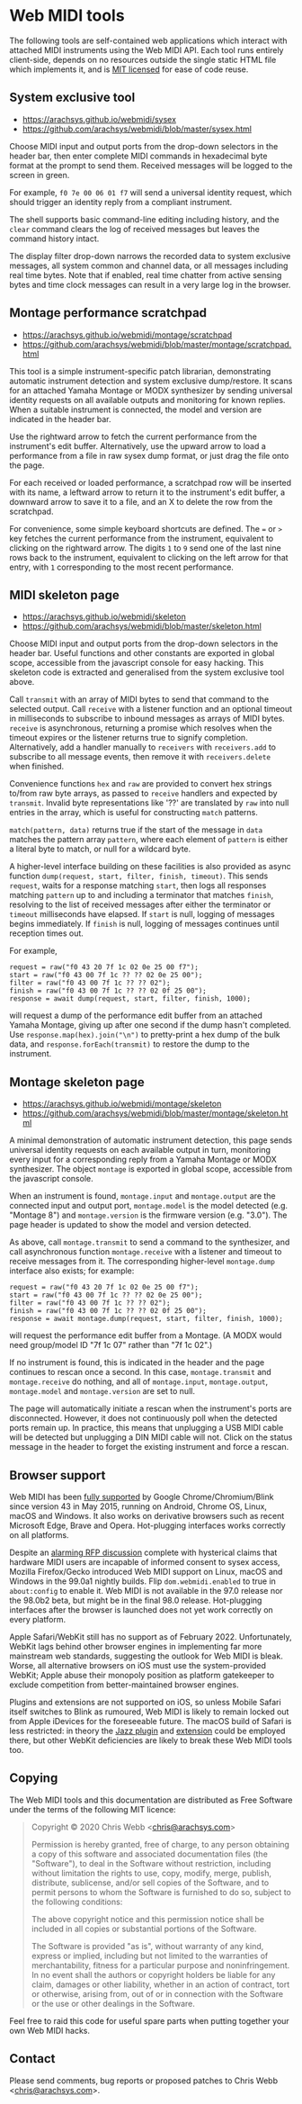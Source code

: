 # Web MIDI tools

The following tools are self-contained web applications which interact with
attached MIDI instruments using the Web MIDI API. Each tool runs entirely
client-side, depends on no resources outside the single static HTML file
which implements it, and is [MIT licensed](#copying) for ease of code reuse.


## System exclusive tool

- <https://arachsys.github.io/webmidi/sysex>
- <https://github.com/arachsys/webmidi/blob/master/sysex.html>

Choose MIDI input and output ports from the drop-down selectors in the
header bar, then enter complete MIDI commands in hexadecimal byte format at
the prompt to send them. Received messages will be logged to the screen in
green.

For example, `f0 7e 00 06 01 f7` will send a universal identity request,
which should trigger an identity reply from a compliant instrument.

The shell supports basic command-line editing including history, and the
`clear` command clears the log of received messages but leaves the command
history intact.

The display filter drop-down narrows the recorded data to system exclusive
messages, all system common and channel data, or all messages including real
time bytes. Note that if enabled, real time chatter from active sensing
bytes and time clock messages can result in a very large log in the browser.


## Montage performance scratchpad

- <https://arachsys.github.io/webmidi/montage/scratchpad>
- <https://github.com/arachsys/webmidi/blob/master/montage/scratchpad.html>

This tool is a simple instrument-specific patch librarian, demonstrating
automatic instrument detection and system exclusive dump/restore. It scans
for an attached Yamaha Montage or MODX synthesizer by sending universal
identity requests on all available outputs and monitoring for known replies.
When a suitable instrument is connected, the model and version are indicated
in the header bar.

Use the rightward arrow to fetch the current performance from the
instrument's edit buffer. Alternatively, use the upward arrow to load a
performance from a file in raw sysex dump format, or just drag the file onto
the page.

For each received or loaded performance, a scratchpad row will be inserted
with its name, a leftward arrow to return it to the instrument's edit
buffer, a downward arrow to save it to a file, and an X to delete the row
from the scratchpad.

For convenience, some simple keyboard shortcuts are defined. The `=` or `>`
key fetches the current performance from the instrument, equivalent to
clicking on the rightward arrow. The digits `1` to `9` send one of the last
nine rows back to the instrument, equivalent to clicking on the left arrow
for that entry, with `1` corresponding to the most recent performance.


## MIDI skeleton page

- <https://arachsys.github.io/webmidi/skeleton>
- <https://github.com/arachsys/webmidi/blob/master/skeleton.html>

Choose MIDI input and output ports from the drop-down selectors in the
header bar. Useful functions and other constants are exported in global
scope, accessible from the javascript console for easy hacking. This
skeleton code is extracted and generalised from the system exclusive tool
above.

Call `transmit` with an array of MIDI bytes to send that command to the
selected output. Call `receive` with a listener function and an optional
timeout in milliseconds to subscribe to inbound messages as arrays of MIDI
bytes. `receive` is asynchronous, returning a promise which resolves when
the timeout expires or the listener returns true to signify completion.
Alternatively, add a handler manually to `receivers` with `receivers.add` to
subscribe to all message events, then remove it with `receivers.delete` when
finished.

Convenience functions `hex` and `raw` are provided to convert hex strings
to/from raw byte arrays, as passed to `receive` handlers and expected by
`transmit`. Invalid byte representations like '??' are translated by `raw`
into null entries in the array, which is useful for constructing `match`
patterns.

`match(pattern, data)` returns true if the start of the message in `data`
matches the pattern array `pattern`, where each element of `pattern` is
either a literal byte to match, or null for a wildcard byte.

A higher-level interface building on these facilities is also provided as
async function `dump(request, start, filter, finish, timeout)`. This sends
`request`, waits for a response matching `start`, then logs all responses
matching `pattern` up to and including a terminator that matches `finish`,
resolving to the list of received messages after either the terminator or
`timeout` milliseconds have elapsed. If `start` is null, logging of messages
begins immediately. If `finish` is null, logging of messages continues until
reception times out.

For example,

    request = raw("f0 43 20 7f 1c 02 0e 25 00 f7");
    start = raw("f0 43 00 7f 1c ?? ?? 02 0e 25 00");
    filter = raw("f0 43 00 7f 1c ?? ?? 02");
    finish = raw("f0 43 00 7f 1c ?? ?? 02 0f 25 00");
    response = await dump(request, start, filter, finish, 1000);

will request a dump of the performance edit buffer from an attached Yamaha
Montage, giving up after one second if the dump hasn't completed. Use
`response.map(hex).join("\n")` to pretty-print a hex dump of the bulk data,
and `response.forEach(transmit)` to restore the dump to the instrument.


## Montage skeleton page

- <https://arachsys.github.io/webmidi/montage/skeleton>
- <https://github.com/arachsys/webmidi/blob/master/montage/skeleton.html>

A minimal demonstration of automatic instrument detection, this page sends
universal identity requests on each available output in turn, monitoring
every input for a corresponding reply from a Yamaha Montage or MODX
synthesizer. The object `montage` is exported in global scope, accessible
from the javascript console.

When an instrument is found, `montage.input` and `montage.output` are the
connected input and output port, `montage.model` is the model detected (e.g.
"Montage 8") and `montage.version` is the firmware version (e.g. "3.0"). The
page header is updated to show the model and version detected.

As above, call `montage.transmit` to send a command to the synthesizer, and
call asynchronous function `montage.receive` with a listener and timeout to
receive messages from it. The corresponding higher-level `montage.dump`
interface also exists; for example:

    request = raw("f0 43 20 7f 1c 02 0e 25 00 f7");
    start = raw("f0 43 00 7f 1c ?? ?? 02 0e 25 00");
    filter = raw("f0 43 00 7f 1c ?? ?? 02");
    finish = raw("f0 43 00 7f 1c ?? ?? 02 0f 25 00");
    response = await montage.dump(request, start, filter, finish, 1000);

will request the performance edit buffer from a Montage. (A MODX would need
group/model ID "7f 1c 07" rather than "7f 1c 02".)

If no instrument is found, this is indicated in the header and the page
continues to rescan once a second. In this case, `montage.transmit` and
`montage.receive` do nothing, and all of `montage.input`, `montage.output`,
`montage.model` and `montage.version` are set to null.

The page will automatically initiate a rescan when the instrument's ports
are disconnected. However, it does not continuously poll when the detected
ports remain up. In practice, this means that unplugging a USB MIDI cable
will be detected but unplugging a DIN MIDI cable will not. Click on the
status message in the header to forget the existing instrument and force a
rescan.


## Browser support

Web MIDI has been [fully supported][1] by Google Chrome/Chromium/Blink since
version 43 in May 2015, running on Android, Chrome OS, Linux, macOS and
Windows. It also works on derivative browsers such as recent Microsoft Edge,
Brave and Opera. Hot-plugging interfaces works correctly on all platforms.

Despite an [alarming RFP discussion][2] complete with hysterical claims that
hardware MIDI users are incapable of informed consent to sysex access,
Mozilla Firefox/Gecko introduced Web MIDI support on Linux, macOS and
Windows in the 99.0a1 nightly builds. Flip `dom.webmidi.enabled` to true in
`about:config` to enable it. Web MIDI is not available in the 97.0 release
nor the 98.0b2 beta, but might be in the final 98.0 release. Hot-plugging
interfaces after the browser is launched does not yet work correctly on
every platform.

Apple Safari/WebKit still has no support as of February 2022. Unfortunately,
WebKit lags behind other browser engines in implementing far more mainstream
web standards, suggesting the outlook for Web MIDI is bleak. Worse, all
alternative browsers on iOS must use the system-provided WebKit; Apple abuse
their monopoly position as platform gatekeeper to exclude competition from
better-maintained browser engines.

Plugins and extensions are not supported on iOS, so unless Mobile Safari
itself switches to Blink as rumoured, Web MIDI is likely to remain locked
out from Apple iDevices for the foreseeable future. The macOS build of
Safari is less restricted: in theory the [Jazz plugin][3] and [extension][4]
could be employed there, but other WebKit deficiencies are likely to break
these Web MIDI tools too.

[1]: https://www.chromestatus.com/feature/4923613069180928
[2]: https://github.com/mozilla/standards-positions/issues/58
[3]: https://jazz-soft.net/download/Jazz-Plugin/
[4]: https://jazz-soft.net/download/web-midi/


## Copying

The Web MIDI tools and this documentation are distributed as Free Software
under the terms of the following MIT licence:

> Copyright &copy; 2020 Chris Webb \<chris@arachsys.com>
>
> Permission is hereby granted, free of charge, to any person obtaining a
> copy of this software and associated documentation files (the "Software"),
> to deal in the Software without restriction, including without limitation
> the rights to use, copy, modify, merge, publish, distribute, sublicense,
> and/or sell copies of the Software, and to permit persons to whom the
> Software is furnished to do so, subject to the following conditions:
>
> The above copyright notice and this permission notice shall be included in
> all copies or substantial portions of the Software.
>
> The Software is provided "as is", without warranty of any kind, express or
> implied, including but not limited to the warranties of merchantability,
> fitness for a particular purpose and noninfringement. In no event shall
> the authors or copyright holders be liable for any claim,  damages or
> other liability, whether in an action of contract, tort or otherwise,
> arising from, out of or in connection with the Software or the use or
> other dealings in the Software.

Feel free to raid this code for useful spare parts when putting together
your own Web MIDI hacks.


## Contact

Please send comments, bug reports or proposed patches to Chris Webb
\<[chris@arachsys.com](mailto:chris@arachsys.com)>.
